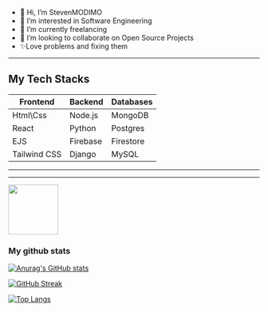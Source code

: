 - 👋 Hi, I’m StevenMODIMO
- 👀 I’m interested in Software Engineering
- 🌱 I’m currently freelancing
- 💞️ I’m looking to collaborate on Open Source Projects
- ✨Love problems and fixing them
---
## My Tech Stacks
|Frontend| Backend| Databases|
|------- | ------ | -------- |
| Html\Css | Node.js | MongoDB|
| React | Python | Postgres|
|EJS|Firebase|Firestore
| Tailwind CSS | Django | MySQL|
---

---
<!---
StevenMODIMO/StevenMODIMO is a ✨ special ✨ repository because its `README.md` (this file) appears on your GitHub profile.
You can click the Preview link to take a look at your changes.
--->
<div id="header" align="start">
  <img src="https://media.giphy.com/media/M9gbBd9nbDrOTu1Mqx/giphy.gif" width="100"/>
</div>

### My github stats

[![Anurag's GitHub stats](https://github-readme-stats.vercel.app/api?username=StevenMODIMO&theme=transparent)](https://github.com/anuraghazra/github-readme-stats)

[![GitHub Streak](https://github-readme-streak-stats.herokuapp.com?user=StevenMODIMO&theme=transparent)](https://git.io/streak-stats)


[![Top Langs](https://github-readme-stats.vercel.app/api/top-langs/?username=StevenMODIMO&hide=html,css&theme=transparent)](https://github.com/anuraghazra/github-readme-stats)

